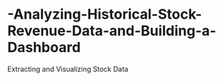 # -Analyzing-Historical-Stock-Revenue-Data-and-Building-a-Dashboard
Extracting and Visualizing Stock Data
